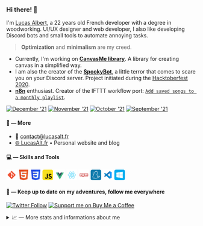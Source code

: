 ### Hi there! 👋

I'm [Lucas Albert](https://lucasalt.fr), a 22 years old French developer with a degree in woodworking.
UI/UX designer and web developer, I also like developing Discord bots and small tools to automate annoying tasks.

> **Optimization** and **minimalism** are my creed.

* Currently, I'm working on **[CanvasMe library](https://github.com/LucasCtrl/CanvasMe)**. A library for creating canvas in a simplified way.
* I am also the creator of the **[SpookyBot](https://github.com/LucasCtrl/SpookyBot/)**, a little terror that comes to scare you on your Discord server. Project initiated during the [Hacktoberfest 2020](https://hacktoberfest.digitalocean.com/).
* **[n8n](https://n8n.io/)** enthusiast. Creator of the IFTTT workflow port: [`Add saved songs to a monthly playlist`](https://n8n.io/workflows/1074).

<!-- <table align="center">
  <tr>
    <td align="center">
     <a href="https://now-playing.lucasalt.dev/now-playing?open"><img src="https://now-playing.lucasalt.dev/now-playing" width="256" height="64" alt="Now Playing"></a>
   </td>
   <td align="center">
   Probably listening music now. You can follow me on <a href="https://open.spotify.com/user/z9l6extvzbinsf8fna7kz6skn" target="_blank">Spotify</a> 🎶
   </td>
     </tr>
</table> -->

[![December '21](https://img.shields.io/badge/December%2021'-%231DB954.svg?&style=for-the-badge&logo=spotify&logoColor=white)](https://open.spotify.com/playlist/49Efrro3tyo80NpVvgk6F3) [![November '21](https://img.shields.io/badge/November%2021'-%231DB954.svg?&style=for-the-badge&logo=spotify&logoColor=white)](https://open.spotify.com/playlist/1COk7kk9cSEkcZScxqzGvW) [![October '21](https://img.shields.io/badge/October%2021'-%231DB954.svg?&style=for-the-badge&logo=spotify&logoColor=white)](https://open.spotify.com/playlist/0LDsAubmCKHxySKA03wwsc) [![September '21](https://img.shields.io/badge/September%2021'-%231DB954.svg?&style=for-the-badge&logo=spotify&logoColor=white)](https://open.spotify.com/playlist/6C16BRVy3s9xw5Sa3Yl4K7)

#### 🎈 — More

- 📧 contact@lucasalt.fr
- [🌐 LucasAlt.fr](https://lucasalt.fr) • Personal website and blog

#### 💻 — Skills and Tools

<p align="left">
    <img height="28" width="28" src="https://raw.githubusercontent.com/edent/SuperTinyIcons/master/images/svg/git.svg" />
    <img height="28" width="28" src="https://raw.githubusercontent.com/edent/SuperTinyIcons/master/images/svg/html5.svg" />
    <img height="28" width="28" src="https://raw.githubusercontent.com/edent/SuperTinyIcons/master/images/svg/css3.svg" />
    <img height="28" width="28" src="https://raw.githubusercontent.com/edent/SuperTinyIcons/master/images/svg/javascript.svg" />
    <img height="28" width="28" src="https://raw.githubusercontent.com/edent/SuperTinyIcons/master/images/svg/vue.svg" />
    <img height="28" width="28" src="https://raw.githubusercontent.com/edent/SuperTinyIcons/master/images/svg/react.svg" />
    <img height="28" width="28" src="https://raw.githubusercontent.com/edent/SuperTinyIcons/master/images/svg/npm.svg" />    
    <img height="28" width="28" src="https://raw.githubusercontent.com/edent/SuperTinyIcons/master/images/svg/yarn.svg" />
    <img height="28" width="28" src="https://raw.githubusercontent.com/edent/SuperTinyIcons/master/images/svg/visualstudiocode.svg" />
    <img height="28" width="28" src="https://raw.githubusercontent.com/edent/SuperTinyIcons/master/images/svg/windows.svg" />
</p>

#### 🔔 — Keep up to date on my adventures, follow me everywhere

[![Twitter Follow](https://img.shields.io/twitter/follow/lucasctrlalt?color=%231DA1F2&label=Follow%20me&logo=Twitter&style=for-the-badge)](https://twitter.com/lucasctrlalt) [![Support me on Buy Me a Coffee](https://img.shields.io/badge/-Support%20me-%23FFDD00?style=for-the-badge&logo=buy-me-a-coffee&logoColor=black)](https://www.buymeacoffee.com/lucasalt?via=lucasalt)

<details>
<summary>📈 — More stats and informations about me</summary>
<table>
  <tr>
    <td align="center">
      <img src="https://metrics.lecoq.io/lucasctrl?template=classic&base.header=0&base.activity=0&base.community=0&base.metadata=0&languages=1&pagespeed=1&pagespeed.detailed=false&pagespeed.screenshot=false&posts.limit=4&posts.source=dev.to&tweets.limit=2&config.timezone=Europe%2FParis"/>
     </td>
  </tr>
</table>
</details>

